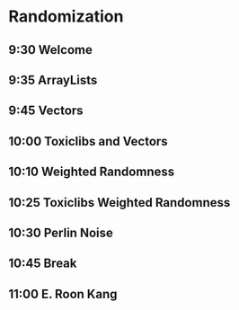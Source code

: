 Randomization
=============


9:30  Welcome
-------------

9:35  ArrayLists
----------------

9:45  Vectors
-------------

10:00  Toxiclibs and Vectors
----------------------------

10:10  Weighted Randomness
--------------------------

10:25  Toxiclibs Weighted Randomness
------------------------------------

10:30  Perlin Noise
-------------------

10:45  Break
------------

11:00  E. Roon Kang
-------------------
